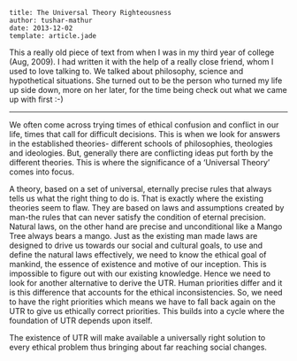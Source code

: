 ```metadata
title: The Universal Theory Righteousness
author: tushar-mathur
date: 2013-12-02
template: article.jade
```
This a really old piece of text from when I was in my third year of college (Aug, 2009). I  had written it with the help of a really close friend, whom I used to love talking  to. We talked about philosophy, science and hypothetical situations. She turned out to be the person who turned my life up side down, more on her later, for the time being check out what we came up with first :-)

---
We often come across trying times of ethical confusion and conflict in our life, times that call for difficult decisions. This is when we look for answers in the established theories- different schools of philosophies, theologies and ideologies. But, generally there are conflicting ideas put forth by the different theories. This is where the significance of a ‘Universal Theory’ comes into focus.
 
A theory, based on a set of universal, eternally precise rules that always tells us what the right thing to do is. That is exactly where the existing theories seem to flaw. They are based on laws and assumptions created by man-the rules that can never satisfy the condition of eternal precision. Natural laws, on the other hand are precise and unconditional like a Mango Tree always bears a mango. Just as the existing man made laws are designed to drive us towards our social and cultural goals, to use and define the natural laws effectively, we need to know the ethical goal of mankind, the essence of existence and motive of our inception. This is impossible to figure out with our existing knowledge. Hence we need to look for another alternative to derive the UTR. Human priorities differ and it is this difference that accounts for the ethical inconsistencies. So, we need to have the right priorities which means we have to fall back again on the UTR to give us ethically correct priorities. This builds into a cycle where the foundation of UTR depends upon itself.
 
The existence of UTR will make available a universally right solution to every ethical problem thus bringing about far reaching social changes.
